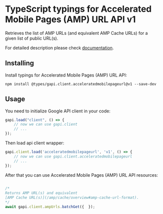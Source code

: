 # TypeScript typings for Accelerated Mobile Pages (AMP) URL API v1
Retrieves the list of AMP URLs (and equivalent AMP Cache URLs) for a given list of public URL(s).

For detailed description please check [documentation](https://developers.google.com/amp/cache/).

## Installing

Install typings for Accelerated Mobile Pages (AMP) URL API:
```
npm install @types/gapi.client.acceleratedmobilepageurl@v1 --save-dev
```

## Usage

You need to initialize Google API client in your code:
```typescript
gapi.load("client", () => { 
    // now we can use gapi.client
    // ... 
});
```

Then load api client wrapper:
```typescript
gapi.client.load('acceleratedmobilepageurl', 'v1', () => {
    // now we can use gapi.client.acceleratedmobilepageurl
    // ... 
});
```



After that you can use Accelerated Mobile Pages (AMP) URL API resources:

```typescript 
    
/* 
Returns AMP URL(s) and equivalent
[AMP Cache URL(s)](/amp/cache/overview#amp-cache-url-format).  
*/
await gapi.client.ampUrls.batchGet({  });
```